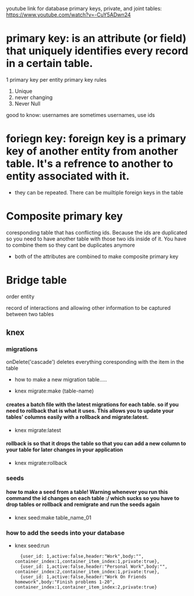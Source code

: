 youtube link for database primary keys, private, and joint tables: https://www.youtube.com/watch?v=-CuY5ADwn24

# primary key: is an attribute (or field) that uniquely identifies every record in a certain table.

1 primary key per entity
primary key rules
1. Unique
2. never changing
3. Never Null

good to know: usernames are sometimes usernames, use ids

# foriegn key: foreign key is a primary key of another entity from another table. It's a refrence to another to entity associated with it.

* they can be repeated. There can be muiltiple foreign keys in the table

# Composite primary key

coresponding table that has conflicting ids. Because the ids are duplicated so you need to have another table with those two ids inside of it. You have to combine them so they cant be duplicates anymore

* both of the attributes are combined to make composite primary key

# Bridge table

order entity

record of interactions and allowing other information to be captured between two tables

## knex

### migrations

onDelete('cascade') deletes everything coresponding with the item in the table

- how to make a new migration table.....

* knex migrate:make (table-name)

#### creates a batch file with the latest migrations for each table. so if you need to rollback that is what it uses. This allows you to update your tables' columns easily with a rollback and migrate:latest.

* knex migrate:latest

#### rollback is so that it drops the table so that you can add a new column to your table for later changes in your application

* knex migrate:rollback

### seeds

#### how to make a seed from a table! Warning whenever you run this command the id changes on each table :/ which sucks so you have to drop tables or rollback and remigrate and run the seeds again

* knex seed:make table_name_01

### how to add the seeds into your database

* knex seed:run

        {user_id: 1,active:false,header:"Work",body:"", container_index:1,container_item_index:1,private:true},
        {user_id: 1,active:false,header:"Personal Work",body:"", container_index:2,container_item_index:1,private:true},
        {user_id: 1,active:false,header:"Work On Friends homework",body:"Finish problems 1-20", container_index:1,container_item_index:2,private:true}